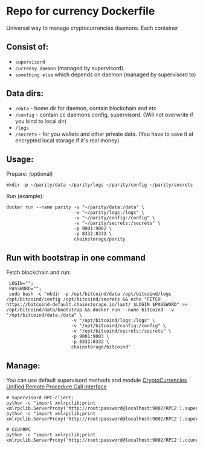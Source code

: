 Repo for currency Dockerfile
============================
Universal way to manage cryptocurrencies daemons. 
Each container
 
Consist of:
----------
- `supervisord`
- `currensy daemon` (managed by supervisord)
- `something else` which depends on daemon (managed by supervisord to)

Data dirs:
----------
 - `/data` - home dir for daemon, contain blockchain and etc
 - `/config` - contain cc daemons config, supervisord. (Will not overwrite if you bind to local dir)
 - `/logs`
 - `/secrets` - for you wallets and other private data. (You have to save it at encrypted local storage if it's real money)

Usage:
------

Prepare: (optional)

    mkdir -p ~/parity/data ~/parity/logs ~/parity/config ~/parity/secrets

Run (example):
    
    docker run --name parity -v "~/parity/data:/data" \
                             -v "~/parity/logs:/logs" \
                             -v "~/parity/config:/config" \
                             -v "~/parity/secrets:/secrets" \
                             -p 9001:9002 \
                             -p 8332:8332 \
                             chainstorage/parity

Run with bootstrap in one command
------------------------------
Fetch blockchain and run:
     
     LOGIN="";
     PASSWORD="";
     sudo bash -c 'mkdir -p /opt/bitcoind/data /opt/bitcoind/logs /opt/bitcoind/config /opt/bitcoind/secrets && echo "FETCH https://bitcoind-default.chainstorage.io/last/ $LOGIN $PASSWORD" >> /opt/bitcoind/data/bootstrap && docker run --name bitcoind  -v "/opt/bitcoind/data:/data" \
                            -v "/opt/bitcoind/logs:/logs" \
                            -v "/opt/bitcoind/config:/config" \
                            -v "/opt/bitcoind/secrets:/secrets" \
                            -p 9001:9003 \
                            -p 8332:8332 \
                            chainstorage/bitcoind'


Manage:
-------
You can use default supervisord methods and module [CryptoCurrencies Unified Remote Procedure Call interface](https://github.com/chainstorage/CCUnRPC) 

    # Supervisord RPC-client:
    python -c "import xmlrpclib;print xmlrpclib.ServerProxy('http://root:password@localhost:9002/RPC2').supervisor.stopProcess('parity')"
    python -c "import xmlrpclib;print xmlrpclib.ServerProxy('http://root:password@localhost:9002/RPC2').supervisor.startProcess('parity')"

    # CCUnRPC 
    python -c "import xmlrpclib;print xmlrpclib.ServerProxy('http://root:password@localhost:9002/RPC2').ccunrpc.get_height()"